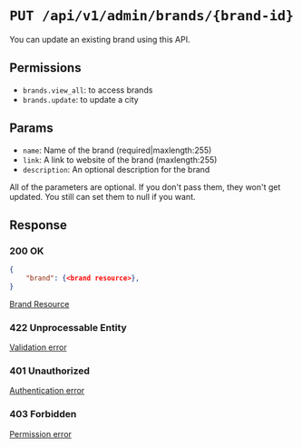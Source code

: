 # `PUT /api/v1/admin/brands/{brand-id}`
You can update an existing brand using this API.


## Permissions

- `brands.view_all`: to access brands
- `brands.update`: to update a city

## Params

- `name`: Name of the brand (required|maxlength:255)
- `link`: A link to website of the brand (maxlength:255)
- `description`: An optional description for the brand

All of the parameters are optional. If you don't pass them, they won't get updated.
You still can set them to null if you want.

## Response

### 200 OK

```json
{
    "brand": {<brand resource>},
}
```

[Brand Resource](brand_resource.md)

### 422 Unprocessable Entity
[Validation error](../../_globals/validation-errors.md)

### 401 Unauthorized
[Authentication error](../../_globals/authentication-errors.md)

### 403 Forbidden
[Permission error](../../_globals/permission-errors.md)
